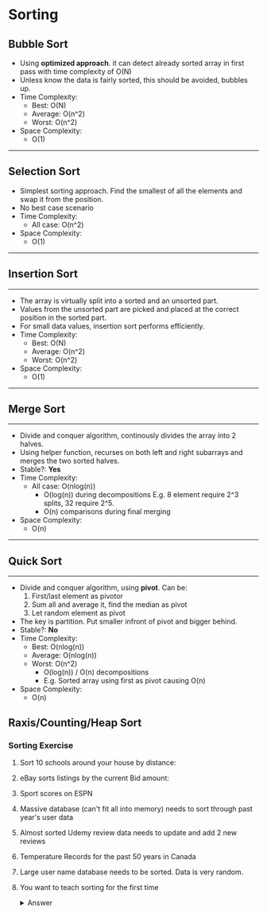 # Sorting

## Bubble Sort
- Using **optimized approach**. it can detect already sorted array in first pass with time complexity of O(N)
- Unless know the data is fairly sorted, this should be avoided, bubbles up.
- Time Complexity:
    - Best: O(N)
    - Average: O(n^2)
    - Worst: O(n^2)
- Space Complexity:
    - O(1)

---
## Selection Sort
- Simplest sorting approach. Find the smallest of all the elements and swap it from the position.
- No best case scenario
- Time Complexity:
    - All case: O(n^2)
- Space Complexity:
    - O(1)

---
## Insertion Sort
---
- The array is virtually split into a sorted and an unsorted part.
- Values from the unsorted part are picked and placed at the correct position in the sorted part.
- For small data values, insertion sort performs efficiently.
- Time Complexity:
    - Best: O(N)
    - Average: O(n^2)
    - Worst: O(n^2)
- Space Complexity:
    - O(1)

---

## Merge Sort
---
- Divide and conquer algorithm, continously divides the array into 2 halves.
- Using helper function, recurses on both left and right subarrays and merges the two sorted halves.
- Stable?: **Yes**
- Time Complexity:
    - All case: O(nlog(n))
        - O(log(n)) during decompositions E.g. 8 element require 2^3 splits, 32 require 2^5.
        - O(n) comparisons during final merging 
- Space Complexity:
    - O(n)

---
## Quick Sort
---
- Divide and conquer algorithm, using **pivot**. Can be:
    1. First/last element as pivotor 
    2. Sum all and average it, find the median as pivot
    3. Let random element as pivot
- The key is partition. Put smaller infront of pivot and bigger behind.
- Stable?: **No**
- Time Complexity:
    - Best: O(nlog(n))
    - Average: O(nlog(n))
    - Worst: O(n^2)
        - O(log(n)) / O(n) decompositions 
        - E.g. Sorted array using first as pivot causing O(n)
- Space Complexity:
    - O(n)

## Raxis/Counting/Heap Sort
### Sorting Exercise

1. Sort 10 schools around your house by distance:
2. eBay sorts listings by the current Bid amount:
3. Sport scores on ESPN
4. Massive database (can't fit all into memory) needs to sort through past year's user data
5. Almost sorted Udemy review data needs to update and add 2 new reviews
6. Temperature Records for the past 50 years in Canada
7. Large user name database needs to be sorted. Data is very random.
8. You want to teach sorting for the first time
    <details><summary>Answer</summary>
    <p>

    ```java
    "Bubble Sort"
    ```

    </p>
    </details>